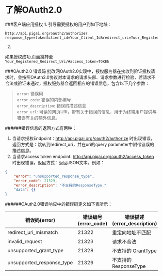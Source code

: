 # 了解OAuth2.0
###客户端应用授权
1.
引导需要授权的用户到如下地址：
```
http://api.pigai.org/oauth2/authorize?response_type=token&client_id=Your_Client_Id&redirect_uri=Your_Registered_Redirect_Uri&state=Your_State"
```
2.
如果授权成功,页面跳转至 `Your_Registered_Redirect_Uri/#access_token=TOKEN`

###OAuth2.0 错误码
批改网OAuth2.0实现中，授权服务器在接收到验证授权请求时，会按照OAuth2.0协议对本请求的请求头部、请求参数进行检验，若请求不合法或验证未通过，授权服务器会返回相应的错误信息，包含以下几个参数：

>`error`: 错误码  
`error_code`: 错误的内部编号  
`error_description`: 错误的描述信息  
>`error_url`: 可读的网页URI，带有关于错误的信息，用于为终端用户提供与错误有关的额外信息。

######错误信息的返回方式有两种：
1. 当请求授权Endpoint：http://api.pigai.org/oauth2/authorize 时出现错误，返回方式是：跳转到redirect_uri，并在uri的query parameter中附带错误的描述信息。
2. 当请求access token endpoint: http://api.pigai.org/oauth2/access_token 时出现错误，返回方式：返回JSON文本。例如：
```json
{
    "error": "unsupported_response_type",
    "error_code": 21329,
    "error_description": "不支持的ResponseType."
    "data": {}
}
```

######OAuth2.0错误响应中的错误码定义如下表所示：

| 错误码(error) | 错误编号(error_code) | 错误描述(error_description) |
| --- | --- | --- |
| redirect_uri_mismatch | 21322 | 重定向地址不匹配 |
| invalid_request | 21323 | 请求不合法 |
| unsupported_grant_type | 21328 | 不支持的 GrantType |
| unsupported_response_type | 21329 | 不支持的 ResponseType |
